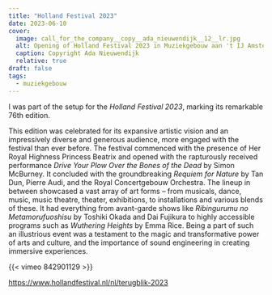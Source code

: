 ```yaml
---
title: "Holland Festival 2023"
date: 2023-06-10
cover:
  image: call_for_the_company__copy__ada_nieuwendijk__12__lr.jpg
  alt: Opening of Holland Festival 2023 in Muziekgebouw aan 't IJ Amsterdam
  caption: Copyright Ada Nieuwendijk
  relative: true
draft: false
tags:
  - muziekgebouw
---
```

I was part of the setup for the _Holland Festival 2023_, marking its remarkable 76th edition.
<!--more-->
This edition was celebrated for its expansive artistic vision and an impressively diverse and generous audience, more engaged with the festival than ever before. The festival commenced with the presence of Her Royal Highness Princess Beatrix and opened with the rapturously received performance _Drive Your Plow Over the Bones of the Dead_ by Simon McBurney. It concluded with the groundbreaking _Requiem for Nature_ by Tan Dun, Pierre Audi, and the Royal Concertgebouw Orchestra. The lineup in between showcased a vast array of art forms – from musicals, dance, music, music theatre, theater, exhibitions, to installations and various blends of these. It had everything from avant-garde shows like _Ribingurumu no Metamorufuoshisu_ by Toshiki Okada and Dai Fujikura to highly accessible programs such as _Wuthering Heights_ by Emma Rice. Being a part of such an illustrious event was a testament to the magic and transformative power of arts and culture, and the importance of sound engineering in creating immersive experiences.

{{< vimeo 842901129 >}}

https://www.hollandfestival.nl/nl/terugblik-2023